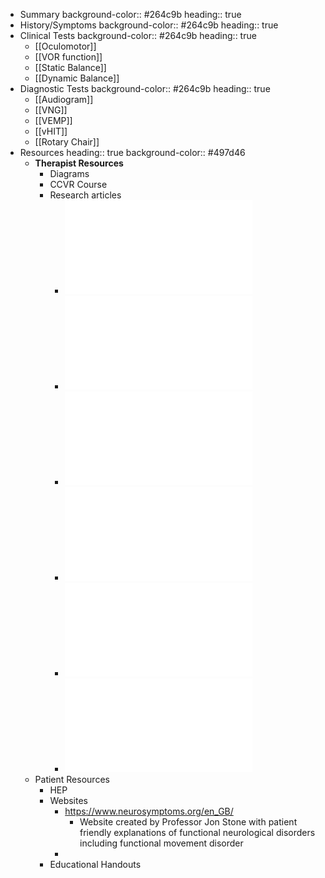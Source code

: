 - Summary
  background-color:: #264c9b
  heading:: true
- History/Symptoms
  background-color:: #264c9b
  heading:: true
- Clinical Tests
  background-color:: #264c9b
  heading:: true
	- [[Oculomotor]]
	- [[VOR function]]
	- [[Static Balance]]
	- [[Dynamic Balance]]
- Diagnostic Tests
  background-color:: #264c9b
  heading:: true
	- [[Audiogram]]
	- [[VNG]]
	- [[VEMP]]
	- [[vHIT]]
	- [[Rotary Chair]]
- Resources
  heading:: true
  background-color:: #497d46
	- **Therapist Resources**
		- Diagrams
		- CCVR Course
		- Research articles
			- ![FMD_Clinical Presentations_Hallett.2016-2017.pdf](../assets/FMD_Clinical_Presentations_Hallett.2016-2017_1639700145345_0.pdf)
			- ![FND_Opinion Paper_Kompoliti.2017.pdf](../assets/FND_Opinion_Paper_Kompoliti.2017_1639700154921_0.pdf)
			- ![HowDoIExplainaFMD_StoneHoeritzauer.2019 (1).pdf](../assets/HowDoIExplainaFMD_StoneHoeritzauer.2019_(1)_1639700160570_0.pdf)
			- ![Outpatient PT for FMD_Maggio et al.2019 (1).pdf](../assets/Outpatient_PT_for_FMD_Maggio_et_al.2019_(1)_1639700166767_0.pdf)
			- ![Clinical Characteristics FMD_Yoshida.2020.pdf](../assets/Clinical_Characteristics_FMD_Yoshida.2020_1639700176966_0.pdf)
			- ![Managment of FND_Gilmour et al.2020.pdf](../assets/Managment_of_FND_Gilmour_et_al.2020_1639700184979_0.pdf)
	- Patient Resources
		- HEP
		- Websites
			- https://www.neurosymptoms.org/en_GB/
				- Website created by Professor Jon Stone with patient friendly explanations of functional neurological disorders including functional movement disorder
			-
		- Educational Handouts